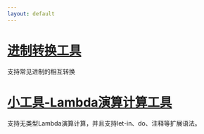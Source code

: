 ```yaml
---
layout: default
---
```


# [进制转换工具](base-conversion)

支持常见进制的相互转换

# [小工具-Lambda演算计算工具](/tools/lambda-calculus-tools)

支持无类型Lambda演算计算，并且支持let-in、do、注释等扩展语法。